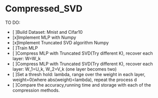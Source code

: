# Compressed_SVD
TO DO:  
   - [ ]Build Dataset: Mnist and Cifar10  
   - [x]Implement MLP with Numpy  
   - [x]Implement Truncated SVD algorithm Numpy    
   - [ ]Train MLP  
   - [ ]Compress MLP with Truncated SVD(Try different K), recover each layer: W=W_k  
   - [ ]Compress MLP with Truncated SVD(Try different K), recover each layer: W_1=U_k, W_2=V_k (one layer becomes two)  
   - [ ]Set a thresh hold: lambda, range over the weight in each layer, weight=0(where abs(weight)<lambda), repeat the process  d  
   - [ ]Compare the accuracy,running time and storage with each of the compression methods.  
